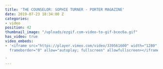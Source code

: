 ```yaml
---
title: 'THE COUNSELOR: SOPHIE TURNER - PORTER MAGAZINE'
date: 2019-07-23 18:34:00 Z
categories:
- video
position: 42
thumbnail_image: "/uploads/ezgif.com-video-to-gif-bcec6a.gif"
has_video: true
video_embeds:
- '<iframe src="https://player.vimeo.com/video/339561600" width="1280" height="720"
  frameborder="0" allow="autoplay; fullscreen" allowfullscreen></iframe>

'
---
```


